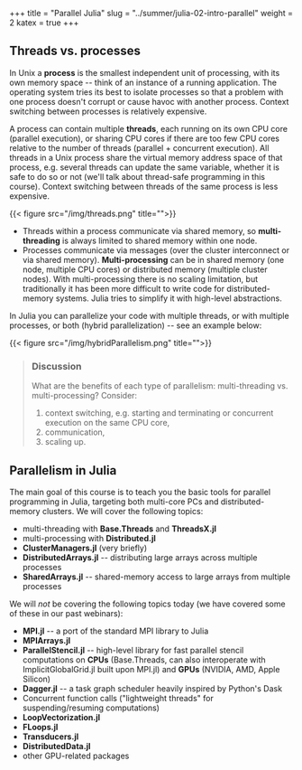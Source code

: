 +++
title = "Parallel Julia"
slug = "../summer/julia-02-intro-parallel"
weight = 2
katex = true
+++

## Threads vs. processes

In Unix a **process** is the smallest independent unit of processing, with its own memory space -- think of an
instance of a running application. The operating system tries its best to isolate processes so that a problem
with one process doesn't corrupt or cause havoc with another process. Context switching between processes is
relatively expensive.

A process can contain multiple **threads**, each running on its own CPU core (parallel execution), or sharing
CPU cores if there are too few CPU cores relative to the number of threads (parallel + concurrent
execution). All threads in a Unix process share the virtual memory address space of that process, e.g. several
threads can update the same variable, whether it is safe to do so or not (we'll talk about thread-safe
programming in this course). Context switching between threads of the same process is less expensive.

{{< figure src="/img/threads.png" title="">}}
<!-- "Image copied from https://www.backblaze.com/blog/whats-the-diff-programs-processes-and-threads"  -->

- Threads within a process communicate via shared memory, so **multi-threading** is always limited to shared
  memory within one node.
- Processes communicate via messages (over the cluster interconnect or via shared
  memory). **Multi-processing** can be in shared memory (one node, multiple CPU cores) or distributed memory
  (multiple cluster nodes). With multi-processing there is no scaling limitation, but traditionally it has
  been more difficult to write code for distributed-memory systems. Julia tries to simplify it with high-level
  abstractions.

In Julia you can parallelize your code with multiple threads, or with multiple processes, or both (hybrid
parallelization) -- see an example below:

{{< figure src="/img/hybridParallelism.png" title="">}}

> ### Discussion
> What are the benefits of each type of parallelism: multi-threading vs. multi-processing?
> Consider:
> 1. context switching, e.g. starting and terminating or concurrent execution on the same CPU core,
> 1. communication,
> 1. scaling up.

## Parallelism in Julia

The main goal of this course is to teach you the basic tools for parallel programming in Julia, targeting both
multi-core PCs and distributed-memory clusters. We will cover the following topics:

- multi-threading with **Base.Threads** and **ThreadsX.jl**
- multi-processing with **Distributed.jl**
- **ClusterManagers.jl** (very briefly)
- **DistributedArrays.jl** -- distributing large arrays across multiple processes
- **SharedArrays.jl** -- shared-memory access to large arrays from multiple processes

We will *not* be covering the following topics today (we have covered some of these in our past webinars):

- **MPI.jl** -- a port of the standard MPI library to Julia
- **MPIArrays.jl**
- **ParallelStencil.jl** -- high-level library for fast parallel stencil computations on **CPUs**
  (Base.Threads, can also interoperate with ImplicitGlobalGrid.jl built upon MPI.jl) and **GPUs** (NVIDIA,
  AMD, Apple Silicon)
- **Dagger.jl** -- a task graph scheduler heavily inspired by Python's Dask
- Concurrent function calls ("lightweight threads" for suspending/resuming computations)
- **LoopVectorization.jl**
- **FLoops.jl**
- **Transducers.jl**
- **DistributedData.jl**
- other GPU-related packages
